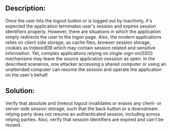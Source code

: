 ## Description:

Once the user hits the logout button or is logged out by inacitivity, it's expected the application terminates user's session and expires session identifiers properly. However, there are situations in which the application simply redirects the user to the logon page. Also, the modern applications relies on client side storage, as cache files, browser session storage, cookies as IndexedDB which may contain session related and sensitive information. Yet, complex applications relying on single-sign-on(SSO) mechanisms may leave the source application sesssion as open. In the described scenarios, one attacker accessing a shared computer or using an unattended computer can resume the session and operate the application on the user's behalf.


## Solution:

Verify that absolute and timeout logout invalidates or erases any client- or server-side session storage, such that the back button or a downstream relying party does not resume an authenticated session, including across relying parties. Also, verify that session identifiers are expired and can't be reused.
